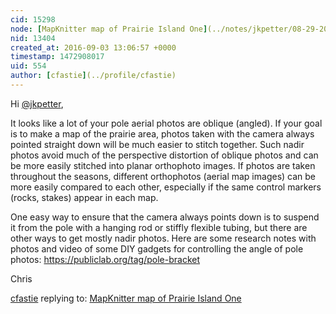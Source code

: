 ```yaml
---
cid: 15298
node: [MapKnitter map of Prairie Island One](../notes/jkpetter/08-29-2016/mapknitter-map-of-prairie-island-one)
nid: 13404
created_at: 2016-09-03 13:06:57 +0000
timestamp: 1472908017
uid: 554
author: [cfastie](../profile/cfastie)
---
```


Hi [@jkpetter](/profile/jkpetter),  

It looks like a lot of your pole aerial photos are oblique (angled). If your goal is to make a map of the prairie area, photos taken with the camera always pointed straight down will be much easier to stitch together. Such nadir photos avoid much of the perspective distortion of oblique photos and can be more easily stitched into planar orthophoto images. If photos are taken throughout the seasons, different orthophotos (aerial map images) can be more easily compared to each other, especially if the same control markers (rocks, stakes) appear in each map. 

One easy way to ensure that the camera always points down is to suspend it from the pole with a hanging rod or stiffly flexible tubing, but there are other ways to get mostly nadir photos. Here are some research notes with photos and video of some DIY gadgets for controlling the angle of pole photos:
https://publiclab.org/tag/pole-bracket

Chris



[cfastie](../profile/cfastie) replying to: [MapKnitter map of Prairie Island One](../notes/jkpetter/08-29-2016/mapknitter-map-of-prairie-island-one)

